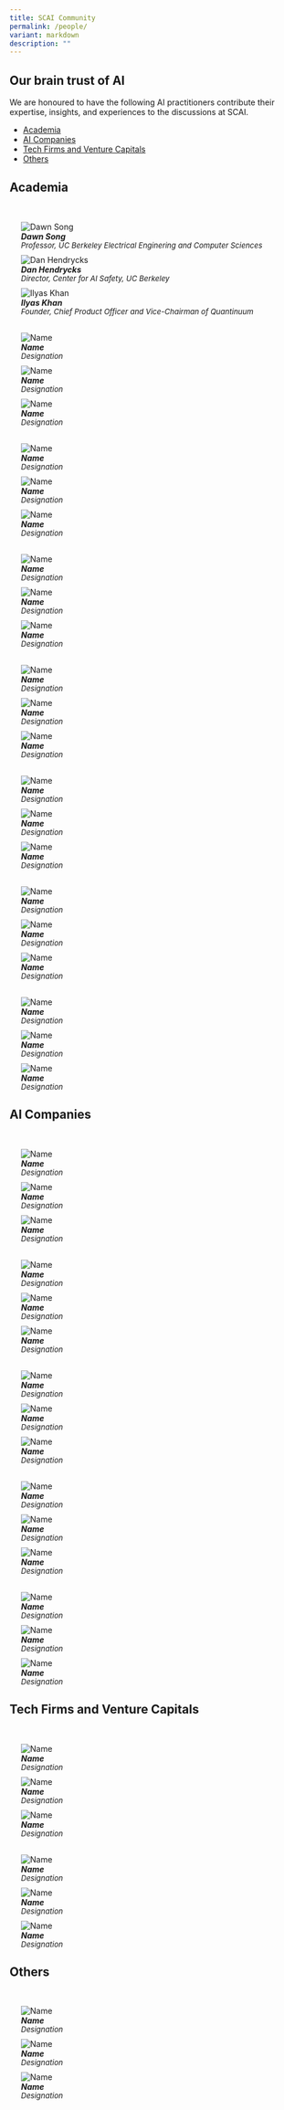 ```yaml
---
title: SCAI Community
permalink: /people/
variant: markdown
description: ""
---
```

## Our brain trust of AI

We are honoured to have the following AI practitioners contribute their expertise, insights, and experiences to the discussions at SCAI.

* [Academia](#academia) 
* [AI Companies](#ai-companies)
* [Tech Firms and Venture Capitals ](#tech-firms-and-venture-capitals)
* [Others](#others)


## Academia

<div class="row" style="padding: 20px 0px 0px 0px;">
	
<div class="col" style="padding: 10px 20px 0px 20px;">
<img src="/images/People/dawn_song.jpeg" alt="Dawn Song"><br><em><strong>Dawn Song</strong><br><span style="font-size:13px; line-height:14px">Professor, UC Berkeley Electrical Enginering and Computer Sciences</span></em><br></div>
	
<div class="col" style="padding: 10px 20px 0px 20px;">
<img src="/images/People/dan_hendrycks.jpeg" alt="Dan Hendrycks"><br><em><strong>Dan Hendrycks</strong><br><span style="font-size:13px; line-height:14px">Director, Center for AI Safety, UC Berkeley</span></em><br></div>
	
<div class="col" style="padding: 10px 20px 0px 20px;">
<img src="/images/People/ilyas_khan.jpeg" alt="Ilyas Khan"><br><em><strong>Ilyas Khan</strong><br><span style="font-size:13px; line-height:14px">Founder, Chief Product Officer and Vice-Chairman of Quantinuum</span></em><br></div>

</div>

<div class="row" style="padding: 20px 0px 0px 0px;">

<div class="col" style="padding: 10px 20px 0px 20px;">
<img src="/images/People/scai_participant.jpeg" alt="Name"><br><em><strong>Name</strong><br><span style="font-size:13px; line-height:14px">Designation</span></em><br></div>
	
<div class="col" style="padding: 10px 20px 0px 20px;">
<img src="/images/People/scai_participant.jpeg" alt="Name"><br><em><strong>Name</strong><br><span style="font-size:13px; line-height:14px">Designation</span></em><br></div>

<div class="col" style="padding: 10px 20px 0px 20px;">
<img src="/images/People/scai_participant.jpeg" alt="Name"><br><em><strong>Name</strong><br><span style="font-size:13px; line-height:14px">Designation</span></em><br></div>

</div>



<div class="row" style="padding: 20px 0px 0px 0px;">

<div class="col" style="padding: 10px 20px 0px 20px;">
<img src="/images/People/scai_participant.jpeg" alt="Name"><br><em><strong>Name</strong><br><span style="font-size:13px; line-height:14px">Designation</span></em><br></div>
	
<div class="col" style="padding: 10px 20px 0px 20px;">
<img src="/images/People/scai_participant.jpeg" alt="Name"><br><em><strong>Name</strong><br><span style="font-size:13px; line-height:14px">Designation</span></em><br></div>

<div class="col" style="padding: 10px 20px 0px 20px;">
<img src="/images/People/scai_participant.jpeg" alt="Name"><br><em><strong>Name</strong><br><span style="font-size:13px; line-height:14px">Designation</span></em><br></div>

</div>



<div class="row" style="padding: 20px 0px 0px 0px;">

<div class="col" style="padding: 10px 20px 0px 20px;">
<img src="/images/People/scai_participant.jpeg" alt="Name"><br><em><strong>Name</strong><br><span style="font-size:13px; line-height:14px">Designation</span></em><br></div>
	
<div class="col" style="padding: 10px 20px 0px 20px;">
<img src="/images/People/scai_participant.jpeg" alt="Name"><br><em><strong>Name</strong><br><span style="font-size:13px; line-height:14px">Designation</span></em><br></div>

<div class="col" style="padding: 10px 20px 0px 20px;">
<img src="/images/People/scai_participant.jpeg" alt="Name"><br><em><strong>Name</strong><br><span style="font-size:13px; line-height:14px">Designation</span></em><br></div>

</div>



<div class="row" style="padding: 20px 0px 0px 0px;">

<div class="col" style="padding: 10px 20px 0px 20px;">
<img src="/images/People/scai_participant.jpeg" alt="Name"><br><em><strong>Name</strong><br><span style="font-size:13px; line-height:14px">Designation</span></em><br></div>
	
<div class="col" style="padding: 10px 20px 0px 20px;">
<img src="/images/People/scai_participant.jpeg" alt="Name"><br><em><strong>Name</strong><br><span style="font-size:13px; line-height:14px">Designation</span></em><br></div>

<div class="col" style="padding: 10px 20px 0px 20px;">
<img src="/images/People/scai_participant.jpeg" alt="Name"><br><em><strong>Name</strong><br><span style="font-size:13px; line-height:14px">Designation</span></em><br></div>

</div>



<div class="row" style="padding: 20px 0px 0px 0px;">

<div class="col" style="padding: 10px 20px 0px 20px;">
<img src="/images/People/scai_participant.jpeg" alt="Name"><br><em><strong>Name</strong><br><span style="font-size:13px; line-height:14px">Designation</span></em><br></div>
	
<div class="col" style="padding: 10px 20px 0px 20px;">
<img src="/images/People/scai_participant.jpeg" alt="Name"><br><em><strong>Name</strong><br><span style="font-size:13px; line-height:14px">Designation</span></em><br></div>

<div class="col" style="padding: 10px 20px 0px 20px;">
<img src="/images/People/scai_participant.jpeg" alt="Name"><br><em><strong>Name</strong><br><span style="font-size:13px; line-height:14px">Designation</span></em><br></div>

</div>



<div class="row" style="padding: 20px 0px 0px 0px;">

<div class="col" style="padding: 10px 20px 0px 20px;">
<img src="/images/People/scai_participant.jpeg" alt="Name"><br><em><strong>Name</strong><br><span style="font-size:13px; line-height:14px">Designation</span></em><br></div>
	
<div class="col" style="padding: 10px 20px 0px 20px;">
<img src="/images/People/scai_participant.jpeg" alt="Name"><br><em><strong>Name</strong><br><span style="font-size:13px; line-height:14px">Designation</span></em><br></div>

<div class="col" style="padding: 10px 20px 0px 20px;">
<img src="/images/People/scai_participant.jpeg" alt="Name"><br><em><strong>Name</strong><br><span style="font-size:13px; line-height:14px">Designation</span></em><br></div>

</div>



<div class="row" style="padding: 20px 0px 0px 0px;">

<div class="col" style="padding: 10px 20px 0px 20px;">
<img src="/images/People/scai_participant.jpeg" alt="Name"><br><em><strong>Name</strong><br><span style="font-size:13px; line-height:14px">Designation</span></em><br></div>
	
<div class="col" style="padding: 10px 20px 0px 20px;">
<img src="/images/People/scai_participant.jpeg" alt="Name"><br><em><strong>Name</strong><br><span style="font-size:13px; line-height:14px">Designation</span></em><br></div>

<div class="col" style="padding: 10px 20px 0px 20px;">
<img src="/images/People/scai_participant.jpeg" alt="Name"><br><em><strong>Name</strong><br><span style="font-size:13px; line-height:14px">Designation</span></em><br></div>

</div>

## AI Companies



<div class="row" style="padding: 20px 0px 0px 0px;">

<div class="col" style="padding: 10px 20px 0px 20px;">
<img src="/images/People/scai_participant.jpeg" alt="Name"><br><em><strong>Name</strong><br><span style="font-size:13px; line-height:14px">Designation</span></em><br></div>
	
<div class="col" style="padding: 10px 20px 0px 20px;">
<img src="/images/People/scai_participant.jpeg" alt="Name"><br><em><strong>Name</strong><br><span style="font-size:13px; line-height:14px">Designation</span></em><br></div>

<div class="col" style="padding: 10px 20px 0px 20px;">
<img src="/images/People/scai_participant.jpeg" alt="Name"><br><em><strong>Name</strong><br><span style="font-size:13px; line-height:14px">Designation</span></em><br></div>

</div>



<div class="row" style="padding: 20px 0px 0px 0px;">

<div class="col" style="padding: 10px 20px 0px 20px;">
<img src="/images/People/scai_participant.jpeg" alt="Name"><br><em><strong>Name</strong><br><span style="font-size:13px; line-height:14px">Designation</span></em><br></div>
	
<div class="col" style="padding: 10px 20px 0px 20px;">
<img src="/images/People/scai_participant.jpeg" alt="Name"><br><em><strong>Name</strong><br><span style="font-size:13px; line-height:14px">Designation</span></em><br></div>

<div class="col" style="padding: 10px 20px 0px 20px;">
<img src="/images/People/scai_participant.jpeg" alt="Name"><br><em><strong>Name</strong><br><span style="font-size:13px; line-height:14px">Designation</span></em><br></div>

</div>



<div class="row" style="padding: 20px 0px 0px 0px;">

<div class="col" style="padding: 10px 20px 0px 20px;">
<img src="/images/People/scai_participant.jpeg" alt="Name"><br><em><strong>Name</strong><br><span style="font-size:13px; line-height:14px">Designation</span></em><br></div>
	
<div class="col" style="padding: 10px 20px 0px 20px;">
<img src="/images/People/scai_participant.jpeg" alt="Name"><br><em><strong>Name</strong><br><span style="font-size:13px; line-height:14px">Designation</span></em><br></div>

<div class="col" style="padding: 10px 20px 0px 20px;">
<img src="/images/People/scai_participant.jpeg" alt="Name"><br><em><strong>Name</strong><br><span style="font-size:13px; line-height:14px">Designation</span></em><br></div>

</div>



<div class="row" style="padding: 20px 0px 0px 0px;">

<div class="col" style="padding: 10px 20px 0px 20px;">
<img src="/images/People/scai_participant.jpeg" alt="Name"><br><em><strong>Name</strong><br><span style="font-size:13px; line-height:14px">Designation</span></em><br></div>
	
<div class="col" style="padding: 10px 20px 0px 20px;">
<img src="/images/People/scai_participant.jpeg" alt="Name"><br><em><strong>Name</strong><br><span style="font-size:13px; line-height:14px">Designation</span></em><br></div>

<div class="col" style="padding: 10px 20px 0px 20px;">
<img src="/images/People/scai_participant.jpeg" alt="Name"><br><em><strong>Name</strong><br><span style="font-size:13px; line-height:14px">Designation</span></em><br></div>

</div>



<div class="row" style="padding: 20px 0px 0px 0px;">

<div class="col" style="padding: 10px 20px 0px 20px;">
<img src="/images/People/scai_participant.jpeg" alt="Name"><br><em><strong>Name</strong><br><span style="font-size:13px; line-height:14px">Designation</span></em><br></div>
	
<div class="col" style="padding: 10px 20px 0px 20px;">
<img src="/images/People/scai_participant.jpeg" alt="Name"><br><em><strong>Name</strong><br><span style="font-size:13px; line-height:14px">Designation</span></em><br></div>

<div class="col" style="padding: 10px 20px 0px 20px;">
<img src="/images/People/scai_participant.jpeg" alt="Name"><br><em><strong>Name</strong><br><span style="font-size:13px; line-height:14px">Designation</span></em><br></div>

</div>



## Tech Firms and Venture Capitals



<div class="row" style="padding: 20px 0px 0px 0px;">

<div class="col" style="padding: 10px 20px 0px 20px;">
<img src="/images/People/scai_participant.jpeg" alt="Name"><br><em><strong>Name</strong><br><span style="font-size:13px; line-height:14px">Designation</span></em><br></div>
	
<div class="col" style="padding: 10px 20px 0px 20px;">
<img src="/images/People/scai_participant.jpeg" alt="Name"><br><em><strong>Name</strong><br><span style="font-size:13px; line-height:14px">Designation</span></em><br></div>

<div class="col" style="padding: 10px 20px 0px 20px;">
<img src="/images/People/scai_participant.jpeg" alt="Name"><br><em><strong>Name</strong><br><span style="font-size:13px; line-height:14px">Designation</span></em><br></div>

</div>



<div class="row" style="padding: 20px 0px 0px 0px;">

<div class="col" style="padding: 10px 20px 0px 20px;">
<img src="/images/People/scai_participant.jpeg" alt="Name"><br><em><strong>Name</strong><br><span style="font-size:13px; line-height:14px">Designation</span></em><br></div>
	
<div class="col" style="padding: 10px 20px 0px 20px;">
<img src="/images/People/scai_participant.jpeg" alt="Name"><br><em><strong>Name</strong><br><span style="font-size:13px; line-height:14px">Designation</span></em><br></div>

<div class="col" style="padding: 10px 20px 0px 20px;">
<img src="/images/People/scai_participant.jpeg" alt="Name"><br><em><strong>Name</strong><br><span style="font-size:13px; line-height:14px">Designation</span></em><br></div>

</div>

## Others



<div class="row" style="padding: 20px 0px 0px 0px;">

<div class="col" style="padding: 10px 20px 0px 20px;">
<img src="/images/People/scai_participant.jpeg" alt="Name"><br><em><strong>Name</strong><br><span style="font-size:13px; line-height:14px">Designation</span></em><br></div>
	
<div class="col" style="padding: 10px 20px 0px 20px;">
<img src="/images/People/scai_participant.jpeg" alt="Name"><br><em><strong>Name</strong><br><span style="font-size:13px; line-height:14px">Designation</span></em><br></div>

<div class="col" style="padding: 10px 20px 0px 20px;">
<img src="/images/People/scai_participant.jpeg" alt="Name"><br><em><strong>Name</strong><br><span style="font-size:13px; line-height:14px">Designation</span></em><br></div>

</div>